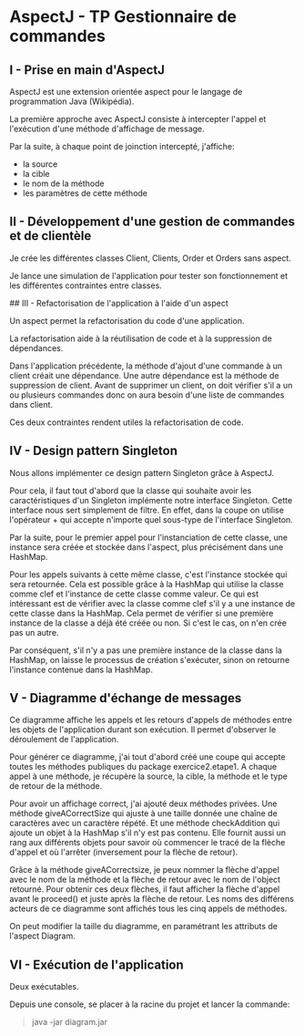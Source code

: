 # AspectJ - TP Gestionnaire de commandes

## I - Prise en main d'AspectJ

AspectJ est une extension orientée aspect pour le langage de programmation Java (Wikipédia).

La première approche avec AspectJ consiste à intercepter l'appel et l'exécution d'une méthode d'affichage de message.

Par la suite, à chaque point de joinction intercepté, j'affiche:
* la source
* la cible
* le nom de la méthode
* les paramètres de cette méthode

## II - Développement d'une gestion de commandes et de clientèle

Je crée les différentes classes Client, Clients, Order et Orders sans aspect.

Je lance une simulation de l'application pour tester son fonctionnement et les différentes contraintes entre classes.

## III - Refactorisation de l'application à l'aide d'un aspect

Un aspect permet la refactorisation du code d'une application.

La refactorisation aide à la réutilisation de code et à la suppression de dépendances.

Dans l'application précédente, la méthode d'ajout d'une commande à un client créait une dépendance.
Une autre dépendance est la méthode de suppression de client. Avant de supprimer un client, on doit vérifier s'il a un ou plusieurs commandes donc on aura besoin d'une liste de commandes dans client.

Ces deux contraintes rendent utiles la refactorisation de code.


## IV - Design pattern Singleton

Nous allons implémenter ce design pattern Singleton grâce à AspectJ.

Pour cela, il faut tout d'abord que la classe qui souhaite avoir les caractéristiques d'un Singleton implémente notre interface Singleton. Cette interface nous sert simplement de filtre. En effet, dans la coupe on utilise l'opérateur + qui accepte n'importe quel sous-type de l'interface Singleton.

Par la suite, pour le premier appel pour l'instanciation de cette classe, une instance sera créée et stockée dans l'aspect, plus précisément dans une HashMap. 

Pour les appels suivants à cette même classe, c'est l'instance stockée qui sera retournée. Cela est possible grâce à la HashMap qui utilise la classe comme clef et l'instance de cette classe comme valeur. Ce qui est intéressant est de vérifier avec la classe comme clef s'il y a une instance de cette classe dans la HashMap. Cela permet de vérifier si une première instance de la classe a déjà été créée ou non. Si c'est le cas, on n'en crée pas un autre.

Par conséquent, s'il n'y a pas une première instance de la classe dans la HashMap, on laisse le processus de création s'exécuter, sinon on retourne l'instance contenue dans la HashMap.

## V - Diagramme d'échange de messages

Ce diagramme affiche les appels et les retours d'appels de méthodes entre les objets de l'application durant son exécution. Il permet d'observer le déroulement de l'application.

Pour générer ce diagramme, j'ai tout d'abord créé une coupe qui accepte toutes les méthodes publiques du package exercice2.etape1.
A chaque appel à une méthode, je récupère la source, la cible, la méthode et le type de retour de la méthode.

Pour avoir un affichage correct, j'ai ajouté deux méthodes privées. Une méthode giveACorrectSize qui ajuste à une taille donnée une chaîne de caractères avec un caractère répété. Et une méthode checkAddition qui ajoute un objet à la HashMap s'il n'y est pas contenu. Elle fournit aussi un rang aux différents objets pour savoir où commencer le tracé de la flèche d'appel et où l'arrêter (inversement pour la flèche de retour).

Grâce à la méthode giveACorrectsize, je peux nommer la flèche d'appel avec le nom de la méthode et la flèche de retour avec le nom de l'object retourné. Pour obtenir ces deux flèches, il faut afficher la flèche d'appel avant le proceed() et juste après la flèche de retour. Les noms des différens acteurs de ce diagramme sont affichés tous les cinq appels de méthodes.

On peut modifier la taille du diagramme, en paramétrant les attributs de l'aspect Diagram.

## VI - Exécution de l'application

Deux exécutables.

Depuis une console, se placer à la racine du projet et lancer la commande:
> java -jar diagram.jar

